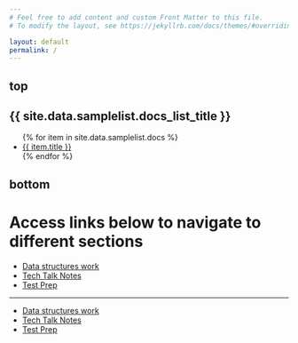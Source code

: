 ```yaml
---
# Feel free to add content and custom Front Matter to this file.
# To modify the layout, see https://jekyllrb.com/docs/themes/#overriding-theme-defaults

layout: default
permalink: /
---
```


<h2>top</h2>
<h2>{{ site.data.samplelist.docs_list_title }}</h2>
<ul>
   {% for item in site.data.samplelist.docs %}
      <li><a href="{{ item.url }}">{{ item.title }}</a></li>
   {% endfor %}
</ul>
<h2>bottom</h2>

# Access links below to navigate to different sections
- [Data structures work](https://rpeddakama.github.io/CSA-Data-Structures/datastructures.html)
- [Tech Talk Notes](https://rpeddakama.github.io/CSA-Data-Structures/TTnotes.html)
- [Test Prep](https://rpeddakama.github.io/CSA-Data-Structures/testprep.html)

---

- [Data structures work](/{{site.baseurl}}/datastructures)
- [Tech Talk Notes](/{{site.baseurl}}/ttnotes)
- [Test Prep](/{{site.baseurl}}/testprep)